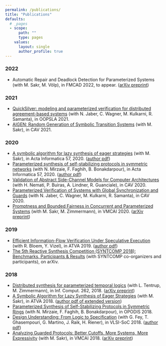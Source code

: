 ```yaml
---
permalink: /publications/
title: "Publications"
defaults:
  # _pages
  - scope:
      path: ""
      type: pages
    values:
      layout: single
      author_profile: true
---
```


### 2022
* Automatic Repair and Deadlock Detection for Parameterized Systems (with M. Sakr, M. Völp), in FMCAD 2022, to appear. ([arXiv preprint](https://arxiv.org/abs/2111.03322))

### 2021
* [QuickSilver: modeling and parameterized verification for distributed agreement-based systems](https://dl.acm.org/doi/10.1145/3485534) (with N. Jaber, C. Wagner, M. Kulkarni, R. Samanta), in OOPSLA 2021.
* [AIGEN: Random Generation of Symbolic Transition Systems](https://doi.org/10.1007/978-3-030-81688-9_20) (with M. Sakr), in CAV 2021.

### 2020
* [A symbolic algorithm for lazy synthesis of eager strategies](https://link.springer.com/article/10.1007/s00236-019-00344-8) (with M. Sakr), in Acta Informatica 57, 2020. ([author pdf](https://publications.cispa.saarland/2973/1/paper.pdf))
* [Parameterized synthesis of self-stabilizing protocols in symmetric networks](https://doi.org/10.1007/s00236-019-00361-7) (with N. Mirzaie, F. Faghih, B. Bonakdarpour), in Acta Informatica 57, 2020. ([author pdf](https://publications.cispa.saarland/3009/1/main.pdf))
* [Validation of Abstract Side-Channel Models for Computer Architectures](https://doi.org/10.1007/978-3-030-53288-8_12) (with H. Nemati, P. Buiras, A. Lindner, R. Guanciale), in CAV 2020.
* [Parameterized Verification of Systems with Global Synchronization and Guards](https://doi.org/10.1007/978-3-030-53288-8_15) (with N. Jaber, C. Wagner, M. Kulkarni, R. Samanta), in CAV 2020.
* [Promptness and Bounded Fairness in Concurrent and Parameterized Systems](https://doi.org/10.1007/978-3-030-39322-9_16) (with M. Sakr, M. Zimmermann), in VMCAI 2020. ([arXiv preprint](https://arxiv.org/pdf/1911.03122))

### 2019
* [Efficient Information-Flow Verification Under Speculative Execution](https://doi.org/10.1007/978-3-030-31784-3_29) (with R. Bloem, Y. Vizel), in ATVA 2019. ([author pdf](https://publications.cispa.saarland/2954/1/main.pdf))
* [The 5th Reactive Synthesis Competition (SYNTCOMP 2018): Benchmarks, Participants & Results](https://arxiv.org/abs/1904.07736) (with SYNTCOMP co-organizers and participants), on arXiv.

### 2018
* [Distributed synthesis for parameterized temporal logics](https://doi.org/10.1016/j.ic.2018.09.009)  (with L. Tentrup, M. Zimmermann), in Inf. Comput. 262, 2018. ([arXiv preprint](https://arxiv.org/pdf/1705.08112))
* [A Symbolic Algorithm for Lazy Synthesis of Eager Strategies](https://doi.org/10.1007/978-3-030-01090-4_13) (with M. Sakr), in ATVA 2018. ([author pdf of extended version](https://publications.cispa.saarland/2973/1/paper.pdf))
* [Parameterized Synthesis of Self-Stabilizing Protocols in Symmetric Rings](https://doi.org/10.4230/LIPIcs.OPODIS.2018.29) (with N. Mirzaie, F. Faghih, B. Bonakdarpour), in OPODIS 2018.
* [Design Understanding: From Logic to Specification](https://doi.org/10.1109/VLSI-SoC.2018.8644732) (with G. Fey, T. Ghasempouri, G. Martino, J. Raik, H. Riener), in VLSI-SoC 2018. ([author pdf](https://publications.cispa.saarland/2956/1/PID5492211.pdf))
* [Analyzing Guarded Protocols: Better Cutoffs, More Systems, More Expressivity](https://doi.org/10.1007/978-3-319-73721-8_12) (with M. Sakr), in VMCAI 2018. ([arXiv preprint](https://arxiv.org/pdf/1707.01369))
